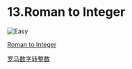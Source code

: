 # 13.Roman to Integer
<img alt="Easy" src="https://img.shields.io/badge/-Easy-43853d?label=Level&logo=Easy&logoColor=blue" />

[Roman to Integer](https://leetcode.com/problems/roman-to-integer/)

[罗马数字转整数](https://leetcode-cn.com/problems/roman-to-integer/)